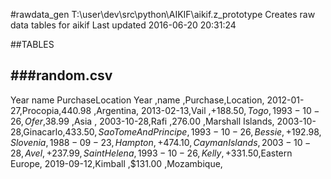#rawdata_gen
T:\user\dev\src\python\AIKIF\aikif\.z_prototype
Creates raw data tables for aikif
     Last updated 2016-06-20 20:31:24


##TABLES

###random.csv
-------------------------
Year    name    PurchaseLocation
Year    ,name    ,Purchase,Location,
2012-01-27,Procopia,440.98  ,Argentina,
2013-02-13,Vail    ,+$188.50,Togo    ,
1993-10-26,Ofer    ,$38.99  ,Asia    ,
2003-10-28,Rafi    ,276.00  ,Marshall Islands,
2003-10-28,Ginacarlo,$433.50 ,Sao Tome And Principe,
1993-10-26,Bessie  ,+192.98 ,Slovenia,
1988-09-23,Hampton ,+474.10 ,Cayman Islands,
2003-10-28,Avel    ,+237.99 ,Saint Helena,
1993-10-26,Kelly   ,+$331.50,Eastern Europe,
2019-09-12,Kimball ,$131.00 ,Mozambique,


